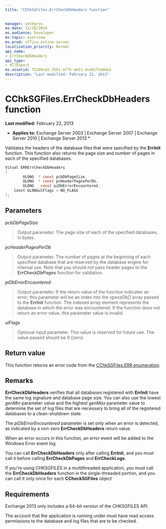 ```yaml
---
title: "CChkSGFiles.ErrCheckDbHeaders function"
 
 
manager: sethgros
ms.date: 11/16/2014
ms.audience: Developer
ms.topic: overview
ms.prod: office-online-server
localization_priority: Normal
api_name:
- ErrCheckDbHeaders
api_type:
- dllExport
ms.assetid: 75289cd2-35b1-4f75-a651-dce01f1ddda1
description: "Last modified: February 22, 2013"
---
```


# CChkSGFiles.ErrCheckDbHeaders function

 **Last modified:** February 22, 2013 
  
 * **Applies to:** Exchange Server 2003 | Exchange Server 2007 | Exchange Server 2010 | Exchange Server 2013 * 
  
Validates the headers of the database files that were specified by the **ErrInit** function. This function also returns the page size and number of pages in each of the specified databases. 
  
```cs
Vitual ERRErrCheckDbHeaders  
(
        ULONG  * const pcbDbPageSize,
        ULONG  * const pcHeaderPagesPerDb,
        ULONG   const piDbErrorEncountered,
    Const ULONGulFlags = NO_FLAGS
);

```

## Parameters

 *pcbDbPageSize* 
  
> Output parameter. The page size of each of the specified databases, in bytes.
    
 *pcHeaderPagesPerDb* 
  
> Output parameter. The number of pages at the beginning of each specified database that are reserved by the database engine for internal use. Note that you should  *not*  pass header pages to the **ErrCheckDbPages** function for validation. 
    
 *piDbErrorEncountered* 
  
> Output parameter. If the return value of the function indicates an error, this parameter will be an index into the  *rgwszDb[]*  array passed to the **ErrInit** function. The indexed array element represents the database in which the error was encountered. If the function does not return an error value, this parameter value is invalid. 
    
 *ulFlags* 
  
> Optional input parameter. This value is reserved for future use. The value passed should be 0 (zero).
    
## Return value

This function returns an error code from the [CChkSGFiles.ERR enumeration](cchksgfiles-err-enumeration.md).
  
## Remarks

 **ErrCheckDbHeaders** verifies that all databases registered with **ErrInit** have the same log signature and database page size. You can also use the lowest  *genMin*  parameter value and the highest  *genMax*  parameter value to determine the set of log files that are necessary to bring all of the registered databases to a clean-shutdown state. 
  
The  *piDbErrorEncountered*  parameter is set only when an error is detected, as indicated by a non-zero **ErrCheckDbHeaders** return value. 
  
When an error occurs in this function, an error event will be added to the Windows Error event log.
  
You can call **ErrCheckDbHeaders** only after calling **ErrInit**, and you must call it before calling **ErrCheckDbPages** and **ErrCheckLogs**.
  
If you're using CHKSGFILES in a multithreaded application, you must call the **ErrCheckDbHeaders** function in the single-threaded portion, and you can call it only once for each **CCheckSGFiles** object 
  
## Requirements

Exchange 2013 only includes a 64-bit version of the CHKSGFILES API.
  
The account that the application is running under must have read access permissions to the database and log files that are to be checked.
  


